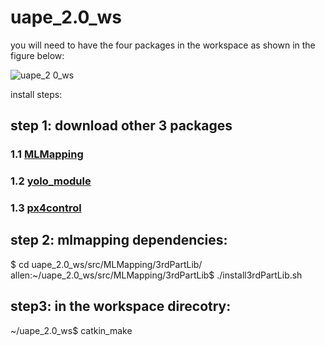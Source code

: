 # uape_2.0_ws
you will need to have the four packages in the workspace as shown in the figure below:

![uape_2 0_ws](https://user-images.githubusercontent.com/59171742/221505002-1ec91827-7f4e-4658-a9af-7fadae330e67.png)

install steps:
## step 1: download other 3 packages
### 1.1 [MLMapping](https://github.com/chenhanpolyu/MLMapping) 
### 1.2 [yolo_module](https://github.com/chenhanpolyu/AutoFly-demo/tree/master/src/yolo_fdsst_piv)
### 1.3 [px4control](https://github.com/ZJU-FAST-Lab/Fast-Drone-250/tree/master/src/realflight_modules/px4ctrl)

## step 2: mlmapping dependencies:
$ cd uape_2.0_ws/src/MLMapping/3rdPartLib/
allen:~/uape_2.0_ws/src/MLMapping/3rdPartLib$ ./install3rdPartLib.sh

## step3: in the workspace direcotry:
~/uape_2.0_ws$ catkin_make

